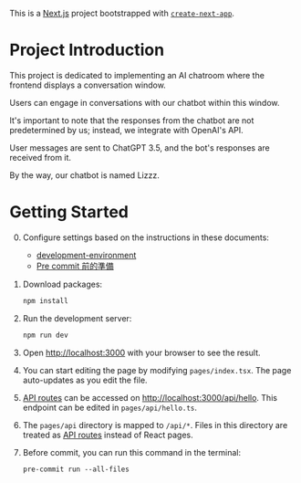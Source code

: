 This is a [Next.js](https://nextjs.org/) project bootstrapped with
[`create-next-app`](https://github.com/vercel/next.js/tree/canary/packages/create-next-app).

# Project Introduction

This project is dedicated to implementing an AI chatroom where the frontend displays a conversation
window.

Users can engage in conversations with our chatbot within this window.

It's important to note that the responses from the chatbot are not predetermined by us; instead, we
integrate with OpenAI's API.

User messages are sent to ChatGPT 3.5, and the bot's responses are received from it.

By the way, our chatbot is named Lizzz.

# Getting Started

0. Configure settings based on the instructions in these documents:

   - [development-environment](https://github.com/CAFECA-IO/WorkGuidelines/blob/main/newbie/development-environment.md)
   - [Pre commit 前的準備](https://github.com/CAFECA-IO/KnowledgeManagement/blob/master/survey/PreCommit.md)

1. Download packages:

   ```bash
   npm install
   ```

2. Run the development server:

   ```bash
   npm run dev
   ```

3. Open [http://localhost:3000](http://localhost:3000) with your browser to see the result.

4. You can start editing the page by modifying `pages/index.tsx`. The page auto-updates as you edit
   the file.

5. [API routes](https://nextjs.org/docs/api-routes/introduction) can be accessed on
   [http://localhost:3000/api/hello](http://localhost:3000/api/hello). This endpoint can be edited
   in `pages/api/hello.ts`.

6. The `pages/api` directory is mapped to `/api/*`. Files in this directory are treated as
   [API routes](https://nextjs.org/docs/api-routes/introduction) instead of React pages.

7. Before commit, you can run this command in the terminal:
   ```base
   pre-commit run --all-files
   ```
